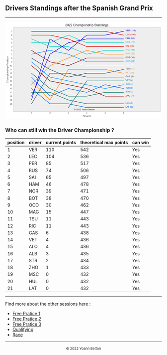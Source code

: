 ## Drivers Standings after the Spanish Grand Prix

---

<img src="/output/2022-05-22_Spanish_Grand_Prix/drivers_standings_championship_white.png?raw=true"/>

### Who can still win the Driver Championship ?

| position | driver | current points | theoretical max points | can win |
| -------- | ------ | -------------- | ---------------------- | ------- |
| 1        | VER    | 110            | 542                    | Yes     |
| 2        | LEC    | 104            | 536                    | Yes     |
| 3        | PER    | 85             | 517                    | Yes     |
| 4        | RUS    | 74             | 506                    | Yes     |
| 5        | SAI    | 65             | 497                    | Yes     |
| 6        | HAM    | 46             | 478                    | Yes     |
| 7        | NOR    | 39             | 471                    | Yes     |
| 8        | BOT    | 38             | 470                    | Yes     |
| 9        | OCO    | 30             | 462                    | Yes     |
| 10       | MAG    | 15             | 447                    | Yes     |
| 11       | TSU    | 11             | 443                    | Yes     |
| 12       | RIC    | 11             | 443                    | Yes     |
| 13       | GAS    | 6              | 438                    | Yes     |
| 14       | VET    | 4              | 436                    | Yes     |
| 15       | ALO    | 4              | 436                    | Yes     |
| 16       | ALB    | 3              | 435                    | Yes     |
| 17       | STR    | 2              | 434                    | Yes     |
| 18       | ZHO    | 1              | 433                    | Yes     |
| 19       | MSC    | 0              | 432                    | Yes     |
| 20       | HUL    | 0              | 432                    | Yes     |
| 21       | LAT    | 0              | 432                    | Yes     |

--- 

Find more about the other sessions here :
  - [Free Pratice 1](/page/FP1/2022-05-22_Spanish_Grand_Prix)  
  - [Free Pratice 2](/page/FP2/2022-05-22_Spanish_Grand_Prix) 
  - [Free Pratice 3](/page/FP3/2022-05-22_Spanish_Grand_Prix)
  - [Qualifying](/page/Qualifying/2022-05-22_Spanish_Grand_Prix) 
  - [Race](/page/Race/2022-05-22_Spanish_Grand_Prix)

---

<div style="text-align: center">
  <p style="font-size:11px">&copy; 2022 Yoann Betton</p>
</div>

<!-- ---

<p style="font-size:11px">Page generated from <a href="https://github.com/yoannbtn/yoannbtn.github.io">github.com/yoannbtn</a>.</p> -->